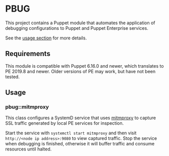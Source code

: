 # PBUG

This project contains a Puppet module that automates the application of
debugging configurations to Puppet and Puppet Enterprise services.

See the [usage section](#usage) for more details.

## Requirements

This module is compatible with Puppet 6.16.0 and newer, which translates to
PE 2019.8 and newer. Older versions of PE may work, but have not been tested.


## Usage

### pbug::mitmproxy

This class configures a SystemD service that uses [mitmproxy][mitmproxy]
to capture SSL traffic generated by local PE services for inspection.

Start the service with `systemctl start mitmproxy` and then visit
`http://<node ip address>:9080` to view captured traffic. Stop the
service when debugging is finished, otherwise it will buffer traffic
and consume resources until halted.

[mitmproxy]: https://mitmproxy.org
